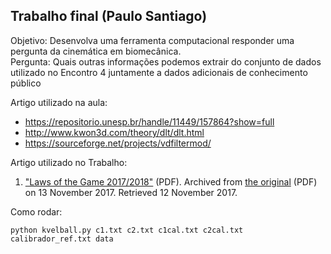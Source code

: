 ## Trabalho final (Paulo Santiago)
Objetivo: Desenvolva uma ferramenta computacional responder uma pergunta da cinemática em biomecânica.
<br>
Pergunta: Quais outras informações podemos extrair do conjunto de dados utilizado no Encontro 4 juntamente a dados adicionais de conhecimento público

Artigo utilizado na aula:

 - https://repositorio.unesp.br/handle/11449/157864?show=full  
 - http://www.kwon3d.com/theory/dlt/dlt.html
 - https://sourceforge.net/projects/vdfiltermod/

Artigo utilizado no Trabalho:
1.  ["Laws of the Game 2017/2018"](https://web.archive.org/web/20171113060213/http://resources.fifa.com/mm/document/footballdevelopment/refereeing/02/90/11/67/lawsofthegame2017-2018-en_neutral.pdf)  (PDF). Archived from  [the original](http://resources.fifa.com/mm/document/footballdevelopment/refereeing/02/90/11/67/lawsofthegame2017-2018-en_neutral.pdf)  (PDF)  on 13 November 2017. Retrieved  12 November  2017.
  

Como rodar:

    python kvelball.py c1.txt c2.txt c1cal.txt c2cal.txt calibrador_ref.txt data
